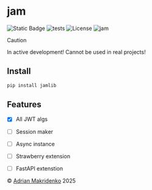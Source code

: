 # jam

![Static Badge](https://img.shields.io/badge/Python-3.13-blue?logo=python&logoColor=white)
![tests](https://github.com/lyaguxafrog/jam/actions/workflows/run-tests.yml/badge.svg) ![License](https://img.shields.io/badge/Licese-MIT-grey?link=https%3A%2F%2Fgithub.com%2Flyaguxafrog%2Fjam%2Fblob%2Frelease%2FLICENSE.md)
![jam](https://img.shields.io/badge/jam-2.1.2_alpha-white?style=flat&labelColor=red)


> [!CAUTION]
> In active development! Cannot be used in real projects!
> 

## Install
```bash
pip install jamlib
```

## Features
- [x] All JWT algs
- [ ] Session maker
- [ ] Async instance
- [ ] Strawberry extension
- [ ] FastAPI extenstion


&copy; [Adrian Makridenko](https://github.com/lyaguxafrog) 2025
